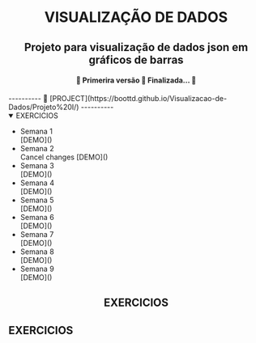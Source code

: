 <h1 align="center">VISUALIZAÇÃO DE DADOS</h1>

<h2 align="center">  Projeto para visualização de dados json em gráficos de barras</h2>
<h4 align="center"> 
	🚧  Primerira versão 🚀 Finalizada...  🚧
</h4>
----------
🌈  [PROJECT](https://boottd.github.io/Visualizacao-de-Dados/Projeto%20I/)
----------
<details open>
<summary>EXERCICIOS</summary>
<ul>
<li> Semana 1</li>
	[DEMO]()

<li> Semana 2</li>Cancel changes
	[DEMO]()
<li> Semana 3</li>
	[DEMO]()
<li> Semana 4</li>
	[DEMO]()
<li> Semana 5</li>
	[DEMO]()
<li> Semana 6</li>
	[DEMO]()
<li> Semana 7</li>
	[DEMO]()
<li> Semana 8</li>
	[DEMO]()
<li> Semana 9</li>
	[DEMO]()
</details>
<h2 align="center">EXERCICIOS</h2>

<h2>EXERCICIOS</h2>


